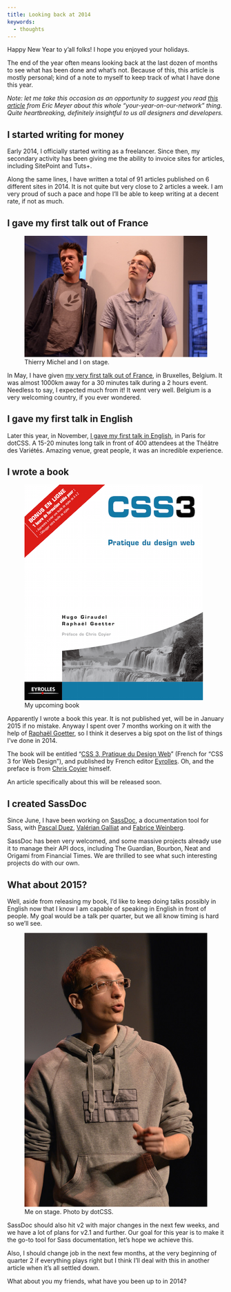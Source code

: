 ```yaml
---
title: Looking back at 2014
keywords:
  - thoughts
---
```


Happy New Year to y’all folks! I hope you enjoyed your holidays.

The end of the year often means looking back at the last dozen of months to see what has been done and what’s not. Because of this, this article is mostly personal; kind of a note to myself to keep track of what I have done this year.

_Note: let me take this occasion as an opportunity to suggest you read [this article](https://meyerweb.com/eric/thoughts/2014/12/24/inadvertent-algorithmic-cruelty/) from Eric Meyer about this whole “your-year-on-our-network” thing. Quite heartbreaking, definitely insightful to us all designers and developers._

## I started writing for money

Early 2014, I officially started writing as a freelancer. Since then, my secondary activity has been giving me the ability to invoice sites for articles, including SitePoint and Tuts+.

Along the same lines, I have written a total of 91 articles published on 6 different sites in 2014. It is not quite but very close to 2 articles a week. I am very proud of such a pace and hope I’ll be able to keep writing at a decent rate, if not as much.

<h2 style="clear: both">I gave my first talk out of France</h2>

<figure class="figure">
<img src="/assets/images/feedbacks-feweb/speakers.jpg" alt="">
<figcaption>Thierry Michel and I on stage.</figcaption>
</figure>

In May, I have given [my very first talk out of France](), in Bruxelles, Belgium. It was almost 1000km away for a 30 minutes talk during a 2 hours event. Needless to say, I expected much from it! It went very well. Belgium is a very welcoming country, if you ever wondered.

## I gave my first talk in English

Later this year, in November, [I gave my first talk in English](/2014/11/17/feedback-on-dotcss-2014/), in Paris for dotCSS. A 15-20 minutes long talk in front of 400 attendees at the Théâtre des Variétés. Amazing venue, great people, it was an incredible experience.

<script async class="speakerdeck-embed" data-id="117e5ae04f2501329d875e31c290001e" data-ratio="1.36898395721925" src="//speakerdeck.com/assets/embed.js"></script>

## I wrote a book

<figure class="figure">
<img src="/assets/images/looking-back-at-2014/book-cover.png" alt="" />
<figcaption>My upcoming book</figcaption>
</figure>

Apparently I wrote a book this year. It is not published yet, will be in January 2015 if no mistake. Anyway I spent over 7 months working on it with the help of [Raphaël Goetter](https://twitter.com/goetter), so I think it deserves a big spot on the list of things I’ve done in 2014.

The book will be entitled “[CSS 3, Pratique du Design Web](https://www.amazon.fr/dp/2212140231)” (French for “CSS 3 for Web Design”), and published by French editor [Eyrolles](https://www.eyrolles.com/). Oh, and the preface is from [Chris Coyier](https://twitter.com/chriscoyier) himself.

An article specifically about this will be released soon.

## I created SassDoc

Since June, I have been working on [SassDoc](http://sassdoc.com), a documentation tool for Sass, with [Pascal Duez](https://twitter.com/pascalduez), [Valérian Galliat](https://twitter.com/valeriangalliat) and [Fabrice Weinberg](https://twitter.com/fweinb).

SassDoc has been very welcomed, and some massive projects already use it to manage their API docs, including The Guardian, Bourbon, Neat and Origami from Financial Times. We are thrilled to see what such interesting projects do with our own.

## What about 2015?

Well, aside from releasing my book, I’d like to keep doing talks possibly in English now that I know I am capable of speaking in English in front of people. My goal would be a talk per quarter, but we all know timing is hard so we’ll see.

<figure class="figure">
<img src="/assets/images/feedback-on-dotcss/kitty.jpg" alt="" />
<figcaption>Me on stage. Photo by dotCSS.</figcaption>
</figure>

SassDoc should also hit v2 with major changes in the next few weeks, and we have a lot of plans for v2.1 and further. Our goal for this year is to make it the go-to tool for Sass documentation, let’s hope we achieve this.

Also, I should change job in the next few months, at the very beginning of quarter 2 if everything plays right but I think I’ll deal with this in another article when it’s all settled down.

What about you my friends, what have you been up to in 2014?
